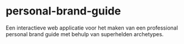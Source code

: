 # personal-brand-guide
Een interactieve web applicatie voor het maken van een professional personal brand guide met behulp van superhelden archetypes.
